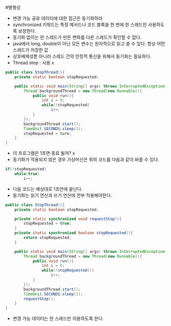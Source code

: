#병행성
- 변경 가능 공유 데이터에 대한 접근은 동기화하라
- synchronized 키워드는 특정 메서드나 코드 블록을 한 번에 한 스레드만 사용하도록 보장한다.
- 동기화 없이는 한 스레드가 만든 변화를 다른 스레드가 확인할 수 없다.
- java에서 long, double이 아닌 모든 변수는 원자적으로 읽고 쓸 수 있다. 항상 어떤 스레드가 저장한 값
- 상호배제성뿐 아니라 스레드 간의 안정적 통신을 위해서 동기화는 필요하다.
- Thread.stop : 사용 x
````java
public class StopThread(){
	private static boolean stopRequested;

	public static void main(String[] args) throws InterruptedException{
		Thread backgroundThread = new Thread(new Runnable(){
			public void run(){
				int i = 0;
				while(!stopRequested)
					i++; 
			}
		});
		backgroundThread.start();
		TimeUnit.SECONDS.sleep(1);
		stopRequested = ture;
	}
}
````
- 이 프로그램은 1초면 종료 될까? x
- 동기화가 적용되지 않은 경우 가상머신은 위의 코드를 다음과 같이 바꿀 수 있다.
````java
if(!stopRequested)
	while(true)
		i++;
````
- 다음 코드는 예상대로 1초만에 끝난다.
- 동기화는 읽기 연산과 쓰기 연산에 전부 적용해야한다.
````java
public class StopThread(){
	private static boolean stopRequested;

	private static synchronized void requestStop(){
		stopRequested = true;
	}
	private static synchronized boolean stopRequested(){
		return stopRequested;
	}

	public static void main(String[] args) throws InterruptedException{
		Thread backgroundThread = new Thread(new Runnable(){
			public void run(){
				int i = 0;
				while(!stopRequested())
					i++; 
			}
		});
		backgroundThread.start();
		TimeUnit.SECONDS.sleep(1);
		requestStop();
	}
}
````
- 변경 가능 데이터는 한 스레드만 이용하도록 한다.
